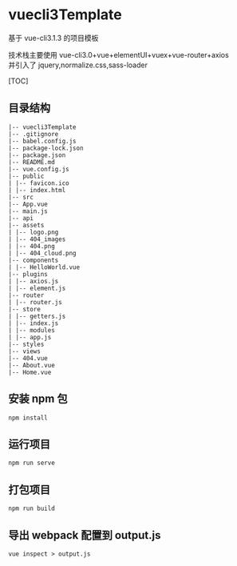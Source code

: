 # vuecli3Template

基于 vue-cli3.1.3 的项目模板<br/>

技术栈主要使用 vue-cli3.0+vue+elementUI+vuex+vue-router+axios<br/>
并引入了 jquery,normalize.css,sass-loader

[TOC]
## 目录结构

    |-- vuecli3Template
    |-- .gitignore
    |-- babel.config.js
    |-- package-lock.json
    |-- package.json
    |-- README.md
    |-- vue.config.js
    |-- public
    | |-- favicon.ico
    | |-- index.html
    |-- src
    |-- App.vue
    |-- main.js
    |-- api
    |-- assets
    | |-- logo.png
    | |-- 404_images
    | |-- 404.png
    | |-- 404_cloud.png
    |-- components
    | |-- HelloWorld.vue
    |-- plugins
    | |-- axios.js
    | |-- element.js
    |-- router
    | |-- router.js
    |-- store
    | |-- getters.js
    | |-- index.js
    | |-- modules
    | |-- app.js
    |-- styles
    |-- views
    |-- 404.vue
    |-- About.vue
    |-- Home.vue

## 安装 npm 包

```
npm install
```

## 运行项目

```
npm run serve
```

## 打包项目

```
npm run build
```

## 导出 webpack 配置到 output.js

```
vue inspect > output.js
```
